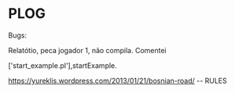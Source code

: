 # PLOG

Bugs:

Relatótio, peca jogador 1, não compila. Comentei

['start_example.pl'],startExample.

https://yureklis.wordpress.com/2013/01/21/bosnian-road/ -- RULES
